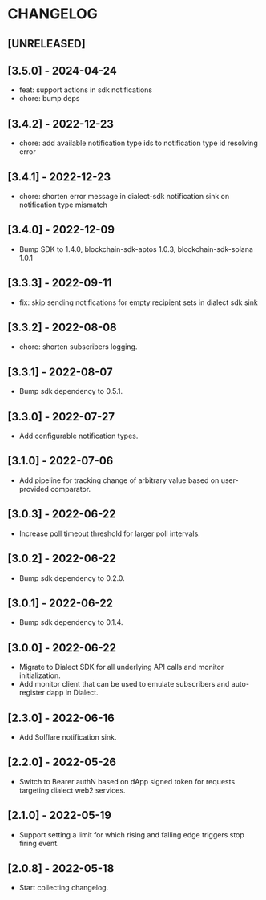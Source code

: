 # CHANGELOG

## [UNRELEASED]

## [3.5.0] - 2024-04-24

- feat: support actions in sdk notifications
- chore: bump deps

## [3.4.2] - 2022-12-23

- chore: add available notification type ids to notification type id resolving error

## [3.4.1] - 2022-12-23

- chore: shorten error message in dialect-sdk notification sink on notification type mismatch

## [3.4.0] - 2022-12-09

- Bump SDK to 1.4.0, blockchain-sdk-aptos 1.0.3, blockchain-sdk-solana 1.0.1

## [3.3.3] - 2022-09-11

- fix: skip sending notifications for empty recipient sets in dialect sdk sink

## [3.3.2] - 2022-08-08

- chore: shorten subscribers logging.

## [3.3.1] - 2022-08-07

- Bump sdk dependency to 0.5.1.

## [3.3.0] - 2022-07-27

- Add configurable notification types.

## [3.1.0] - 2022-07-06

- Add pipeline for tracking change of arbitrary value based on user-provided comparator.

## [3.0.3] - 2022-06-22

- Increase poll timeout threshold for larger poll intervals.

## [3.0.2] - 2022-06-22

- Bump sdk dependency to 0.2.0.

## [3.0.1] - 2022-06-22

- Bump sdk dependency to 0.1.4.

## [3.0.0] - 2022-06-22

- Migrate to Dialect SDK for all underlying API calls and monitor initialization.
- Add monitor client that can be used to emulate subscribers and auto-register dapp in Dialect.

## [2.3.0] - 2022-06-16

- Add Solflare notification sink.

## [2.2.0] - 2022-05-26

- Switch to Bearer authN based on dApp signed token for requests targeting dialect web2 services.

## [2.1.0] - 2022-05-19

- Support setting a limit for which rising and falling edge triggers stop firing event.

## [2.0.8] - 2022-05-18

- Start collecting changelog.

